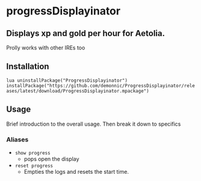 # progressDisplayinator

## Displays xp and gold per hour for Aetolia.

Prolly works with other IREs too

## Installation

`lua uninstallPackage("ProgressDisplayinator") installPackage("https://github.com/demonnic/ProgressDisplayinator/releases/latest/download/ProgressDisplayinator.mpackage")`

## Usage

Brief introduction to the overall usage. Then break it down to specifics

### Aliases

* `show progress`
  * pops open the display
* `reset progress`
  * Empties the logs and resets the start time.
